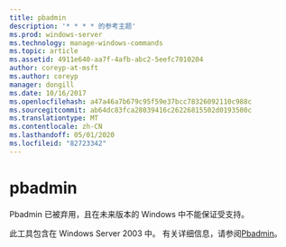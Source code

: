 ```yaml
---
title: pbadmin
description: '* * * * 的参考主题'
ms.prod: windows-server
ms.technology: manage-windows-commands
ms.topic: article
ms.assetid: 4911e640-aa7f-4afb-abc2-5eefc7010204
author: coreyp-at-msft
ms.author: coreyp
manager: dongill
ms.date: 10/16/2017
ms.openlocfilehash: a47a46a7b679c95f59e37bcc78326092110c988c
ms.sourcegitcommit: ab64dc83fca28039416c26226815502d0193500c
ms.translationtype: MT
ms.contentlocale: zh-CN
ms.lasthandoff: 05/01/2020
ms.locfileid: "82723342"
---
```

# <a name="pbadmin"></a>pbadmin



Pbadmin 已被弃用，且在未来版本的 Windows 中不能保证受支持。

此工具包含在 Windows Server 2003 中。 有关详细信息，请参阅[Pbadmin](https://technet.microsoft.com/library/cc755767(v=ws.10).aspx)。
